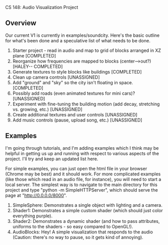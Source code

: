 CS 148: Audio Visualization Project

Overview
--------
Our current V1 is currently in examples/soundcity. Here's the basic outline for what's been done and a speculative list of what needs to be done.
1. Starter project - read in audio and map to grid of blocks arranged in XZ plane [COMPLETED]
2. Reorganize how frequencies are mapped to blocks (center-->out?) [HALEY-- COMPLETED]
3. Generate textures to style blocks like buildings [COMPLETED]
4. Clean up camera controls [UNASSIGNED]
5. Add "ground" and "sky" so the city isn't floating in space. [COMPLETED]
6. Possibly add roads (even animated textures for mini cars)? [UNASSIGNED]
7. Experiment with fine-tuning the building motion (add decay, stretching vs. growing, etc.) [UNASSIGNED]
8. Create additional textures and user controls [UNASSIGNED]
9. Add music controls (pause, upload song, etc.) [UNASSIGNED]

Examples
--------
I'm going through tutorials, and I'm adding examples which I think may be helpful in getting us up and running with respect to various aspects of the project. I'll try and keep an updated list here. 

For simple examples, you can just open the html file in your browser (Chrome may be best) and it should work. For more complicated examples (like those which read in an audio file, for instance), you will need to start a local server. The simplest way is to navigate to the main directory for this project and type "python -m SimpleHTTPServer", which should serve the page at "http://0.0.0.0/8000".

1. SimpleSphere: Demonstrates a single object with lighting and a camera.
2. Shader1: Demonstrates a simple custom shader (which should just color everything purple).
3. Shader2: Demonstrates a dynamic shader (and how to pass attributes, uniforms to the shaders - so easy compared to OpenGL!).
4. AudioBlocks: Hey! A simple visualization that responds to the audio (Caution: there's no way to pause, so it gets kind of annoying).
